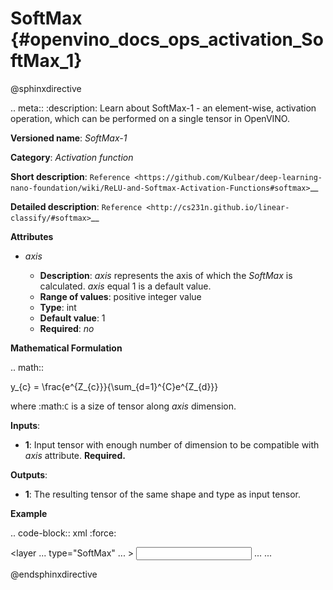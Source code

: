 # SoftMax {#openvino_docs_ops_activation_SoftMax_1}

@sphinxdirective

.. meta::
  :description: Learn about SoftMax-1 - an element-wise, activation operation, which 
                can be performed on a single tensor in OpenVINO.

**Versioned name**: *SoftMax-1*

**Category**: *Activation function*

**Short description**: `Reference <https://github.com/Kulbear/deep-learning-nano-foundation/wiki/ReLU-and-Softmax-Activation-Functions#softmax>`__

**Detailed description**: `Reference <http://cs231n.github.io/linear-classify/#softmax>`__

**Attributes**

* *axis*

  * **Description**: *axis* represents the axis of which the *SoftMax* is calculated. *axis* equal 1 is a default value.
  * **Range of values**: positive integer value
  * **Type**: int
  * **Default value**: 1
  * **Required**: *no*

**Mathematical Formulation**

.. math::

   y_{c} = \frac{e^{Z_{c}}}{\sum_{d=1}^{C}e^{Z_{d}}}

where :math:`C` is a size of tensor along *axis* dimension.

**Inputs**:

*   **1**: Input tensor with enough number of dimension to be compatible with *axis* attribute. **Required.**

**Outputs**:

*   **1**: The resulting tensor of the same shape and type as input tensor.

**Example**

.. code-block:: xml
   :force:

  <layer ... type="SoftMax" ... >
      <data axis="1" />
      <input> ... </input>
      <output> ... </output>
  </layer>

@endsphinxdirective
